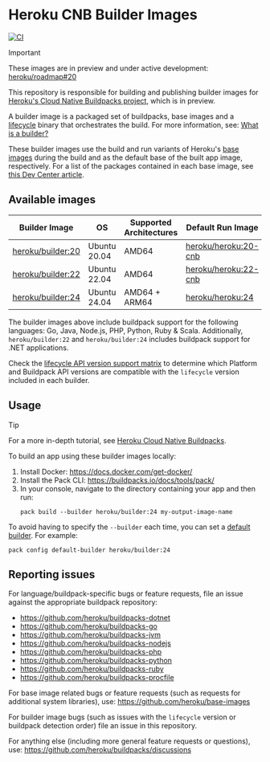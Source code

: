 # Heroku CNB Builder Images

[![CI](https://github.com/heroku/cnb-builder-images/actions/workflows/build-test-publish.yml/badge.svg)](https://github.com/heroku/cnb-builder-images/actions/workflows/build-test-publish.yml)

> [!IMPORTANT]
> These images are in preview and under active development: [heroku/roadmap#20](https://github.com/heroku/roadmap/issues/20)

This repository is responsible for building and publishing builder images for [Heroku's Cloud Native Buildpacks project](https://github.com/heroku/buildpacks), which is in preview.

A builder image is a packaged set of buildpacks, base images and a [lifecycle](https://github.com/buildpacks/lifecycle)
binary that orchestrates the build. For more information, see: [What is a builder?](https://buildpacks.io/docs/for-platform-operators/concepts/builder/)

These builder images use the build and run variants of Heroku's [base images](https://github.com/heroku/base-images)
during the build and as the default base of the built app image, respectively. For a list of the packages contained
in each base image, see [this Dev Center article](https://devcenter.heroku.com/articles/stack-packages).

## Available images

| Builder Image                     | OS           | Supported Architectures | Default Run Image                   | Lifecycle Version | Status      |
|-----------------------------------|--------------|-------------------------|-------------------------------------|-------------------|-------------|
| [heroku/builder:20][builder-tags] | Ubuntu 20.04 | AMD64                   | [heroku/heroku:20-cnb][heroku-tags] | 0.20.9            | End-of-life |
| [heroku/builder:22][builder-tags] | Ubuntu 22.04 | AMD64                   | [heroku/heroku:22-cnb][heroku-tags] | 0.20.9            | Available   |
| [heroku/builder:24][builder-tags] | Ubuntu 24.04 | AMD64 + ARM64           | [heroku/heroku:24][heroku-tags]     | 0.20.9            | Recommended |

The builder images above include buildpack support for the following languages: Go, Java, Node.js, PHP, Python, Ruby & Scala.
Additionally, `heroku/builder:22` and `heroku/builder:24` includes buildpack support for .NET applications.

Check the [lifecycle API version support matrix](https://github.com/buildpacks/lifecycle#supported-apis) to determine
which Platform and Buildpack API versions are compatible with the `lifecycle` version included in each builder.

## Usage

> [!TIP]
> For a more in-depth tutorial, see [Heroku Cloud Native Buildpacks](https://github.com/heroku/buildpacks).

To build an app using these builder images locally:

1. Install Docker: https://docs.docker.com/get-docker/
2. Install the Pack CLI: https://buildpacks.io/docs/tools/pack/
3. In your console, navigate to the directory containing your app and then run:
   ```term
   pack build --builder heroku/builder:24 my-output-image-name
   ```

To avoid having to specify the `--builder` each time, you can set a
[default builder](https://buildpacks.io/docs/tools/pack/cli/pack_config_default-builder/). For example:

```term
pack config default-builder heroku/builder:24
```

## Reporting issues

For language/buildpack-specific bugs or feature requests, file an issue against the appropriate buildpack repository:

- https://github.com/heroku/buildpacks-dotnet
- https://github.com/heroku/buildpacks-go
- https://github.com/heroku/buildpacks-jvm
- https://github.com/heroku/buildpacks-nodejs
- https://github.com/heroku/buildpacks-php
- https://github.com/heroku/buildpacks-python
- https://github.com/heroku/buildpacks-ruby
- https://github.com/heroku/buildpacks-procfile

For base image related bugs or feature requests (such as requests for additional system libraries), use:
https://github.com/heroku/base-images

For builder image bugs (such as issues with the `lifecycle` version or buildpack detection order) file an issue in this repository.

For anything else (including more general feature requests or questions), use:
https://github.com/heroku/buildpacks/discussions

[builder-tags]: https://hub.docker.com/r/heroku/builder/tags
[heroku-tags]: https://hub.docker.com/r/heroku/heroku/tags

